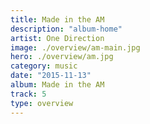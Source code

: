 ```yaml
---
title: Made in the AM
description: "album-home"
artist: One Direction
image: ./overview/am-main.jpg
hero: ./overview/am.jpg
category: music
date: "2015-11-13"
album: Made in the AM
track: 5
type: overview
---
```

